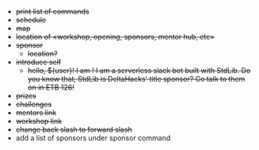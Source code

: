 - ~~print list of commands~~
- ~~schedule~~
- ~~map~~
- ~~location of <workshop, opening, sponsors, mentor hub, etc>~~
- ~~sponsor~~
    + ~~location?~~
- ~~introduce self~~
    + ~~hello, ${user}! I am <slack bot name>! I am a serverless slack bot built with StdLib. Do you know that, StdLib is DeltaHacks' title sponsor? Go talk to them on in ETB 126!~~
- ~~prizes~~
- ~~challenges~~
- ~~mentors link~~
- ~~workshop link~~
- ~~change back slash to forward slash~~
- add a list of sponsors under sponsor command
